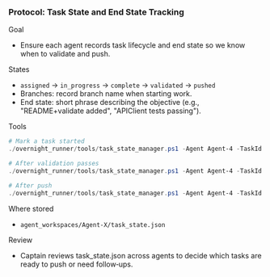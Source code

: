 ### Protocol: Task State and End State Tracking

Goal
- Ensure each agent records task lifecycle and end state so we know when to validate and push.

States
- `assigned` → `in_progress` → `complete` → `validated` → `pushed`
- Branches: record branch name when starting work.
- End state: short phrase describing the objective (e.g., "README+validate added", "APIClient tests passing").

Tools
```powershell
# Mark a task started
./overnight_runner/tools/task_state_manager.ps1 -Agent Agent-4 -TaskId basic-bot-quickstart -RepoPath D:\repositories\basic-bot -Branch feat/quickstart -EndState "README+validate added" -Status in_progress

# After validation passes
./overnight_runner/tools/task_state_manager.ps1 -Agent Agent-4 -TaskId basic-bot-quickstart -Status validated

# After push
./overnight_runner/tools/task_state_manager.ps1 -Agent Agent-4 -TaskId basic-bot-quickstart -Status pushed
```

Where stored
- `agent_workspaces/Agent-X/task_state.json`

Review
- Captain reviews task_state.json across agents to decide which tasks are ready to push or need follow‑ups.




